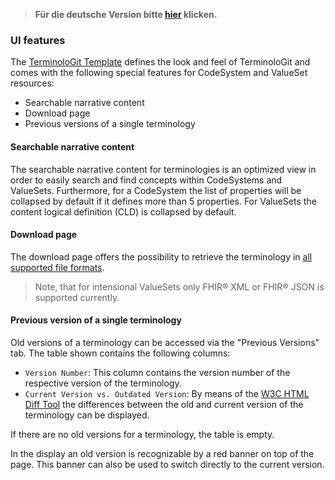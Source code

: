 > **Für die deutsche Version bitte [hier](ui_features_de.html) klicken.**

### UI features

The [TerminoloGit Template](https://gitlab.com/elga-gmbh/terminologit-template) defines the look and feel of TerminoloGit and comes with the following special features for CodeSystem and ValueSet resources:
- Searchable narrative content
- Download page
- Previous versions of a single terminology

#### Searchable narrative content

The searchable narrative content for terminologies is an optimized view in order to easily search and find concepts within CodeSystems and ValueSets. Furthermore, for a CodeSystem the list of properties will be collapsed by default if it defines more than 5 properties. For ValueSets the content logical definition (CLD) is collapsed by default.

#### Download page

The download page offers the possibility to retrieve the terminology in [all supported file formats](file_formats_en.html).

> Note, that for intensional ValueSets only FHIR® XML or FHIR® JSON is supported currently.

#### Previous version of a single terminology

Old versions of a terminology can be accessed via the "Previous Versions" tab. The table shown contains the following columns:

- `Version Number`: This column contains the version number of the respective version of the terminology.
- `Current Version vs. Outdated Version`: By means of the [W3C HTML Diff Tool](https://services.w3.org/htmldiff) the differences between the old and current version of the terminology can be displayed.

If there are no old versions for a terminology, the table is empty.

In the display an old version is recognizable by a red banner on top of the page. This banner can also be used to switch directly to the current version.